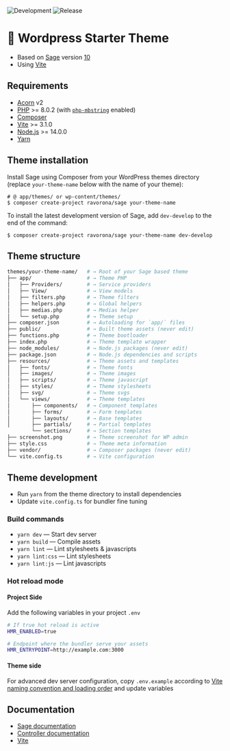 ![Development](https://github.com/ravorona/sage/actions/workflows/develop.yml/badge.svg) ![Release](https://github.com/ravorona/sage/actions/workflows/publish.yml/badge.svg)

# 🧩 Wordpress Starter Theme

-   Based on [Sage](https://roots.io/sage/) version [10](https://github.com/roots/sage/)
-   Using [Vite](https://vitejs.dev)

## Requirements

-   [Acorn](https://docs.roots.io/acorn/2.x/installation/) v2
-   [PHP](https://secure.php.net/manual/en/install.php) >= 8.0.2 (with [`php-mbstring`](https://secure.php.net/manual/en/book.mbstring.php) enabled)
-   [Composer](https://getcomposer.org/download/)
-   [Vite](https://vitejs.dev) >= 3.1.0
-   [Node.js](http://nodejs.org/) >= 14.0.0
-   [Yarn](https://yarnpkg.com/en/docs/install)

## Theme installation

Install Sage using Composer from your WordPress themes directory (replace `your-theme-name` below with the name of your theme):

```shell
# @ app/themes/ or wp-content/themes/
$ composer create-project ravorona/sage your-theme-name
```

To install the latest development version of Sage, add `dev-develop` to the end of the command:

```shell
$ composer create-project ravorona/sage your-theme-name dev-develop
```

## Theme structure

```sh
themes/your-theme-name/   # → Root of your Sage based theme
├── app/                  # → Theme PHP
│   ├── Providers/        # → Service providers
│   ├── View/             # → View models
│   ├── filters.php       # → Theme filters
│   ├── helpers.php       # → Global helpers
│   ├── medias.php        # → Medias helper
│   └── setup.php         # → Theme setup
├── composer.json         # → Autoloading for `app/` files
├── public/               # → Built theme assets (never edit)
├── functions.php         # → Theme bootloader
├── index.php             # → Theme template wrapper
├── node_modules/         # → Node.js packages (never edit)
├── package.json          # → Node.js dependencies and scripts
├── resources/            # → Theme assets and templates
│   ├── fonts/            # → Theme fonts
│   ├── images/           # → Theme images
│   ├── scripts/          # → Theme javascript
│   ├── styles/           # → Theme stylesheets
│   ├── svg/              # → Theme svgs
│   └── views/            # → Theme templates
│       ├── components/   # → Component templates
│       ├── forms/        # → Form templates
│       ├── layouts/      # → Base templates
│       ├── partials/     # → Partial templates
        └── sections/     # → Section templates
├── screenshot.png        # → Theme screenshot for WP admin
├── style.css             # → Theme meta information
├── vendor/               # → Composer packages (never edit)
└── vite.config.ts        # → Vite configuration
```

## Theme development

-   Run `yarn` from the theme directory to install dependencies
-   Update `vite.config.ts` for bundler fine tuning

### Build commands

-   `yarn dev` — Start dev server
-   `yarn build` — Compile assets
-   `yarn lint` — Lint stylesheets & javascripts
-   `yarn lint:css` — Lint stylesheets
-   `yarn lint:js` — Lint javascripts

### Hot reload mode

#### Project Side
Add the following variables in your project `.env`

```sh
# If true hot reload is active
HMR_ENABLED=true

# Endpoint where the bundler serve your assets
HMR_ENTRYPOINT=http://example.com:3000
```

#### Theme side
For advanced dev server configuration, copy `.env.example` according to [Vite naming convention and loading order](https://vitejs.dev/guide/env-and-mode.html#env-files) and update variables

## Documentation

-   [Sage documentation](https://roots.io/sage/docs/)
-   [Controller documentation](https://github.com/soberwp/controller#usage)
-   [Vite](https://vitejs.dev/guide/)
